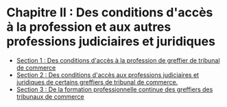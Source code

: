 # Chapitre II : Des conditions d'accès à la profession et aux autres professions judiciaires et juridiques

- [Section 1 : Des conditions d'accès à la profession de greffier de tribunal de commerce](section-1)
- [Section 2 : Des conditions d'accès aux professions judiciaires et juridiques de certains greffiers de tribunal de commerce.](section-2)
- [Section 3 :  De la formation professionnelle continue   des greffiers des tribunaux de commerce](section-3)
